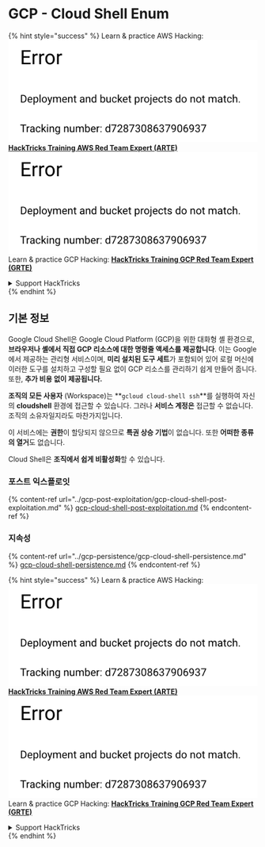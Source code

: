 # GCP - Cloud Shell Enum

{% hint style="success" %}
Learn & practice AWS Hacking:<img src="../../../.gitbook/assets/image (1) (1).png" alt="" data-size="line">[**HackTricks Training AWS Red Team Expert (ARTE)**](https://training.hacktricks.xyz/courses/arte)<img src="../../../.gitbook/assets/image (1) (1).png" alt="" data-size="line">\
Learn & practice GCP Hacking: <img src="../../../.gitbook/assets/image (2).png" alt="" data-size="line">[**HackTricks Training GCP Red Team Expert (GRTE)**<img src="../../../.gitbook/assets/image (2).png" alt="" data-size="line">](https://training.hacktricks.xyz/courses/grte)

<details>

<summary>Support HackTricks</summary>

* Check the [**subscription plans**](https://github.com/sponsors/carlospolop)!
* **Join the** 💬 [**Discord group**](https://discord.gg/hRep4RUj7f) or the [**telegram group**](https://t.me/peass) or **follow** us on **Twitter** 🐦 [**@hacktricks\_live**](https://twitter.com/hacktricks\_live)**.**
* **Share hacking tricks by submitting PRs to the** [**HackTricks**](https://github.com/carlospolop/hacktricks) and [**HackTricks Cloud**](https://github.com/carlospolop/hacktricks-cloud) github repos.

</details>
{% endhint %}

## 기본 정보

Google Cloud Shell은 Google Cloud Platform (GCP)을 위한 대화형 셸 환경으로, **브라우저나 셸에서 직접 GCP 리소스에 대한 명령줄 액세스를 제공합니다**. 이는 Google에서 제공하는 관리형 서비스이며, **미리 설치된 도구 세트**가 포함되어 있어 로컬 머신에 이러한 도구를 설치하고 구성할 필요 없이 GCP 리소스를 관리하기 쉽게 만들어 줍니다.\
또한, **추가 비용 없이 제공됩니다.**

**조직의 모든 사용자** (Workspace)는 **`gcloud cloud-shell ssh`**를 실행하여 자신의 **cloudshell** 환경에 접근할 수 있습니다. 그러나 **서비스 계정은** 접근할 수 없습니다. 조직의 소유자일지라도 마찬가지입니다.

이 서비스에는 **권한**이 할당되지 않으므로 **특권 상승 기법**이 없습니다. 또한 **어떠한 종류의 열거**도 없습니다.

Cloud Shell은 **조직에서 쉽게 비활성화**할 수 있습니다.

### 포스트 익스플로잇

{% content-ref url="../gcp-post-exploitation/gcp-cloud-shell-post-exploitation.md" %}
[gcp-cloud-shell-post-exploitation.md](../gcp-post-exploitation/gcp-cloud-shell-post-exploitation.md)
{% endcontent-ref %}

### 지속성

{% content-ref url="../gcp-persistence/gcp-cloud-shell-persistence.md" %}
[gcp-cloud-shell-persistence.md](../gcp-persistence/gcp-cloud-shell-persistence.md)
{% endcontent-ref %}

{% hint style="success" %}
Learn & practice AWS Hacking:<img src="../../../.gitbook/assets/image (1) (1).png" alt="" data-size="line">[**HackTricks Training AWS Red Team Expert (ARTE)**](https://training.hacktricks.xyz/courses/arte)<img src="../../../.gitbook/assets/image (1) (1).png" alt="" data-size="line">\
Learn & practice GCP Hacking: <img src="../../../.gitbook/assets/image (2).png" alt="" data-size="line">[**HackTricks Training GCP Red Team Expert (GRTE)**<img src="../../../.gitbook/assets/image (2).png" alt="" data-size="line">](https://training.hacktricks.xyz/courses/grte)

<details>

<summary>Support HackTricks</summary>

* Check the [**subscription plans**](https://github.com/sponsors/carlospolop)!
* **Join the** 💬 [**Discord group**](https://discord.gg/hRep4RUj7f) or the [**telegram group**](https://t.me/peass) or **follow** us on **Twitter** 🐦 [**@hacktricks\_live**](https://twitter.com/hacktricks\_live)**.**
* **Share hacking tricks by submitting PRs to the** [**HackTricks**](https://github.com/carlospolop/hacktricks) and [**HackTricks Cloud**](https://github.com/carlospolop/hacktricks-cloud) github repos.

</details>
{% endhint %}
